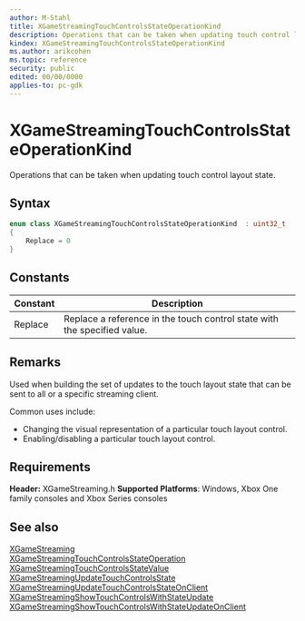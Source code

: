 ```yaml
---
author: M-Stahl
title: XGameStreamingTouchControlsStateOperationKind
description: Operations that can be taken when updating touch control layout state.
kindex: XGameStreamingTouchControlsStateOperationKind
ms.author: arikcohen
ms.topic: reference
security: public
edited: 00/00/0000
applies-to: pc-gdk
---
```


# XGameStreamingTouchControlsStateOperationKind  

Operations that can be taken when updating touch control layout state.

## Syntax  
  
```cpp
enum class XGameStreamingTouchControlsStateOperationKind  : uint32_t  
{  
    Replace = 0  
}  
```  
  
## Constants  
  
| Constant | Description |
| --- | --- |
| Replace | Replace a reference in the touch control state with the specified value.   |  
  
## Remarks  
  
Used when building the set of updates to the touch layout state that can be sent to all or a specific streaming client.  

Common uses include:
* Changing the visual representation of a particular touch layout control.
* Enabling/disabling a particular touch layout control.

  
## Requirements  
  
**Header:** XGameStreaming.h
**Supported Platforms**: Windows, Xbox One family consoles and Xbox Series consoles
  
## See also  
[XGameStreaming](../xgamestreaming_members.md#TouchAdaptation)  
[XGameStreamingTouchControlsStateOperation](../structs/xgamestreamingtouchcontrolsstateoperation.md)  
[XGameStreamingTouchControlsStateValue](../structs/xgamestreamingtouchcontrolsstatevalue.md)  
[XGameStreamingUpdateTouchControlsState](../functions/xgamestreamingupdatetouchcontrolsstate.md)  
[XGameStreamingUpdateTouchControlsStateOnClient](../functions/xgamestreamingupdatetouchcontrolsstateonclient.md)  
[XGameStreamingShowTouchControlsWithStateUpdate](../functions/xgamestreamingshowtouchcontrolswithstateupdate.md)  
[XGameStreamingShowTouchControlsWithStateUpdateOnClient](../functions/xgamestreamingshowtouchcontrolswithstateupdateonclient.md)  
  

  
  